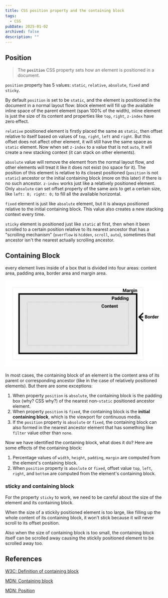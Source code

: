 ```yaml
---
title: CSS position property and the containing block
tags:
  - CSS
pubDate: 2025-01-02
archived: false
description: ""
---
```


## Position

> The **`position`** CSS property sets how an element is positioned in a document.

`position` property has 5 values: `static`, `relative`, `absolute`, `fixed` and `sticky`.

By default `position` is set to be `static`, and the element is positioned in the document in a normal layout flow: block element will fill up the available inline space of the parent element (span 100% of the width), inline element is just the size of its content and properties like `top`, `right`, `z-index` have zero effect.

`relative` positioned element is firstly placed the same as `static`, then offset relative to itself based on values of `top`, `right`, `left` and `right`. But this offset does not affect other element, it will still have the same space as `static` element. Now when set `z-index` to a value that is not `auto`, it will create a new stacking context (it can stack on other elements).

`absolute` value will remove the element from the normal layout flow, and other elements will treat it like it does not exist (no space for it). The position of this element is relative to its closest positioned (`position` is not `static`) ancestor or the initial containing block (more on this later) if there is no such ancestor. `z-index` works just like a relatively positioned element. Only `absolute` can set offset property of the same axis to get a certain size, like `left: 0; right: 0;` to fill all the available horizontal.

`fixed` element is just like `absolute` element, but it is always positioned relative to the initial containing block. This value also creates a new stacking context every time.

`sticky` element is positioned just like `static` at first, then when it been scrolled to a certain position relative to its nearest ancestor that has a "scrolling mechanism" (`overflow` is `hidden`, `scroll`, `auto`), sometimes that ancestor isn't the nearest actually scrolling ancestor.

## Containing Block

every element lives inside of a box that is divided into four areas: content area, padding area, border area and margin area.

![Diagram of the box model](images/box-model.png)

In most cases, the containing block of an element is the content area of its parent or corresponding ancestor (like in the case of relatively positioned elements). But there are some exceptions:

1. When property `position` is `absolute`, the containing block is the padding box (why? CSS why?) of the nearest non-`static` positioned ancestor element.
2. When property `position` is `fixed`, the containing block is the **initial containing block**, which is the viewport for continuous media.
3. If the `position` property is `absolute` or `fixed`, the containing block can also formed in the nearest ancestor element that has something like `filter` value other than `none`.

Now we have identified the containing block, what does it do? Here are some effects of the containing block:

1. Percentage values of `width`, `height`, `padding`, `margin` are computed from the element's containing block.
2. When `position` property is `aboslute` or `fixed`, offset value `top`, `left`, `right`, and `bottom` are computed from the element's containing block.

### sticky and containing block

For the property `sticky` to work, we need to be careful about the size of the element and its containing block.

When the size of a stickily positioned element is too large, like filling up the whole content of its containing block, it won't stick because it will never scroll to its offset position.

Also when the size of containing block is too small, the containing block itself can be scrolled away causing the stickily positioned element to be scrolled away too.

## References

[W3C: Definition of containing block](https://www.w3.org/TR/CSS2/visudet.html#containing-block-details)

[MDN: Containing block](https://developer.mozilla.org/en-US/docs/Web/CSS/Containing_block)

[MDN: Position](https://developer.mozilla.org/en-US/docs/Web/CSS/position)
